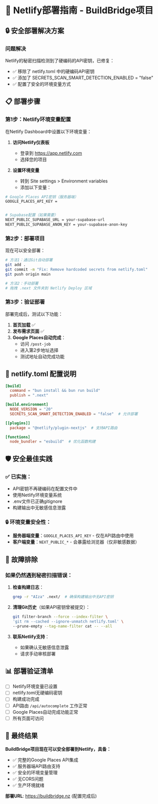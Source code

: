 # 🚀 Netlify部署指南 - BuildBridge项目

## 🔒 安全部署解决方案

### 问题解决
Netlify的秘密扫描检测到了硬编码的API密钥，已修复：
- ✅ 移除了 netlify.toml 中的硬编码API密钥
- ✅ 添加了 SECRETS_SCAN_SMART_DETECTION_ENABLED = "false"
- ✅ 配置了安全的环境变量方式

## 📋 部署步骤

### 第1步：Netlify环境变量配置

在Netlify Dashboard中设置以下环境变量：

1. **访问Netlify仪表板**
   - 登录到 https://app.netlify.com
   - 选择您的项目

2. **设置环境变量**
   - 转到 Site settings > Environment variables
   - 添加以下变量：

```bash
# Google Places API密钥（服务器端）
GOOGLE_PLACES_API_KEY = 


# Supabase配置（如果需要）
NEXT_PUBLIC_SUPABASE_URL = your-supabase-url
NEXT_PUBLIC_SUPABASE_ANON_KEY = your-supabase-anon-key
```

### 第2步：部署项目

现在可以安全部署：

```bash
# 方法1：通过Git自动部署
git add .
git commit -m "Fix: Remove hardcoded secrets from netlify.toml"
git push origin main

# 方法2：手动部署
# 拖拽 .next 文件夹到 Netlify Deploy 区域
```

### 第3步：验证部署

部署完成后，测试以下功能：

1. **首页加载** ✅
2. **发布需求页面** ✅
3. **Google Places自动完成**：
   - 访问 `/post-job`
   - 进入第2步地址选择
   - 测试地址自动完成功能

## 🔧 netlify.toml 配置说明

```toml
[build]
  command = "bun install && bun run build"
  publish = ".next"

[build.environment]
  NODE_VERSION = "20"
  SECRETS_SCAN_SMART_DETECTION_ENABLED = "false"  # 允许部署

[[plugins]]
  package = "@netlify/plugin-nextjs"  # 支持API路由

[functions]
  node_bundler = "esbuild"  # 优化函数构建
```

## 🛡️ 安全最佳实践

### ✅ 已实施：
- API密钥不再硬编码在配置文件中
- 使用Netlify环境变量系统
- .env文件已正确gitignore
- 构建输出中无敏感信息泄露

### 🔒 环境变量安全性：
- **服务器端变量**：`GOOGLE_PLACES_API_KEY` - 仅在API路由中使用
- **客户端变量**：`NEXT_PUBLIC_*` - 会暴露给浏览器（仅非敏感数据）

## 🚨 故障排除

### 如果仍然遇到秘密扫描错误：

1. **检查构建日志**：
   ```bash
   grep -r "AIza" .next/  # 确保构建输出中无API密钥
   ```

2. **清理Git历史**（如果API密钥曾被提交）：
   ```bash
   git filter-branch --force --index-filter \
   'git rm --cached --ignore-unmatch netlify.toml' \
   --prune-empty --tag-name-filter cat -- --all
   ```

3. **联系Netlify支持**：
   - 如果确认无敏感信息泄露
   - 请求手动审核部署

## 📊 部署验证清单

- [ ] Netlify环境变量已设置
- [ ] netlify.toml无硬编码密钥
- [ ] 构建成功完成
- [ ] API路由 `/api/autocomplete` 工作正常
- [ ] Google Places自动完成功能正常
- [ ] 所有页面可访问

## 🎯 最终结果

**BuildBridge项目现在可以安全部署到Netlify，具备：**

- ✅ 完整的Google Places API集成
- ✅ 服务器端API路由支持
- ✅ 安全的环境变量管理
- ✅ 无CORS问题
- ✅ 生产环境就绪

**部署URL**: https://buildbridge.nz (配置完成后)
